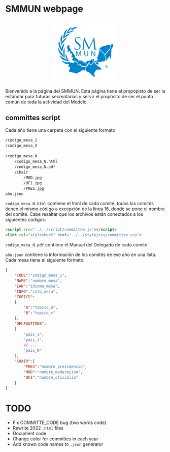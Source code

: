 # SMMUN webpage

<img src="./style/img/logos/logoSMMUN.png" alt="SMMUNlogo" width="200" style="display: block; margin: auto"/>

Bienvenidx a la página del SMMUN. Esta página tiene el propópisto de ser la estándar para futuras secreatarías y servir el propósito de ser el punto común de toda la actividad del Modelo.

## committes script

Cada año tiene una carpeta con el siguiente formato

```txt
/codigo_mesa_1
/codigo_mesa_2
...
/codigo_mesa_N
    /codigo_mesa_N.html
    /codigo_mesa_N.pdf
    /chair
        /MOD.jpg
        /OFI.jpg
        /PRES.jpg
año.json
```

`codigo_mesa_N.html` contiene el html de cada comité, todos los comités tienen el mismo código a excepción de la línea 16, donde se pone el nombre del comité. Cabe resaltar que los archivos están conectados a los siguientes codigos:

```html
<script src="../../script/committee.js"></script>
<link rel="stylesheet" href="../../style/css/committee.css">
```
`codigo_mesa_N.pdf` contiene el Manual del Delegado de cada comité.

`año.json` contiene la información de los comités de ese año en una lista. Cada mesa tiene el siguiente formato:

```json
{
    "CODE":"codigo_mesa_1",
    "NAME":"nombre_mesa",
    "LAN":"idioma_mesa",
    "INFO":"info_mesa",
    "TOPICS":
    {
        "A":"topico_a",
        "B":"topico_c"
    },
    "DELEGATIONS":
    [
        "pais_1",
        "pais_1",
        // ...
        "pais_N"
    ],
    "CHAIR":{
        "PRES":"nombre_presidencia",
        "MOD":"nombre_moderacion",
        "OFI":"nombre_oficialia"
    }
}
```


# TODO

- Fix COMMITTE_CODE bug (two words code)
- Rewrite 2022 `.html` files
- Document code
- Change color for committes in each year
- Add known code names to `.json` generator